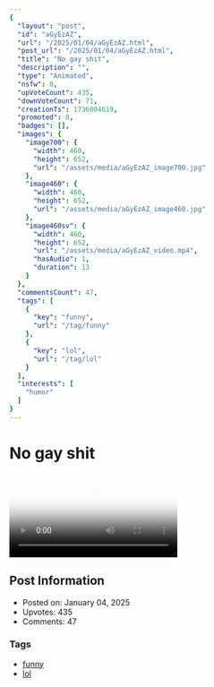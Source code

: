 ```yaml
---
{
  "layout": "post",
  "id": "aGyEzAZ",
  "url": "/2025/01/04/aGyEzAZ.html",
  "post_url": "/2025/01/04/aGyEzAZ.html",
  "title": "No gay shit",
  "description": "",
  "type": "Animated",
  "nsfw": 0,
  "upVoteCount": 435,
  "downVoteCount": 71,
  "creationTs": 1736004619,
  "promoted": 0,
  "badges": [],
  "images": {
    "image700": {
      "width": 460,
      "height": 652,
      "url": "/assets/media/aGyEzAZ_image700.jpg"
    },
    "image460": {
      "width": 460,
      "height": 652,
      "url": "/assets/media/aGyEzAZ_image460.jpg"
    },
    "image460sv": {
      "width": 460,
      "height": 652,
      "url": "/assets/media/aGyEzAZ_video.mp4",
      "hasAudio": 1,
      "duration": 13
    }
  },
  "commentsCount": 47,
  "tags": [
    {
      "key": "funny",
      "url": "/tag/funny"
    },
    {
      "key": "lol",
      "url": "/tag/lol"
    }
  ],
  "interests": [
    "humor"
  ]
}
---
```


# No gay shit

<video controls playsinline loop poster="/assets/media/aGyEzAZ_image460.jpg">
  <source src="/assets/media/aGyEzAZ_video.mp4" type="video/mp4">
  Your browser does not support the video tag.
</video>

## Post Information

- Posted on: January 04, 2025
- Upvotes: 435
- Comments: 47

### Tags

- [funny](/tag/funny)
- [lol](/tag/lol)
